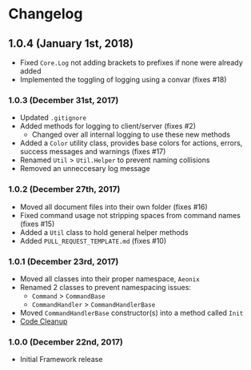 ﻿# Changelog
## 1.0.4 (January 1st, 2018)
- Fixed `Core.Log` not adding brackets to prefixes if none were already added
- Implemented the toggling of logging using a convar (fixes #18)

### 1.0.3 (December 31st, 2017)
- Updated `.gitignore`
- Added methods for logging to client/server (fixes #2)
  - Changed over all internal logging to use these new methods
- Added a `Color` utility class, provides base colors for actions, errors, success messages and warnings (fixes #17)
- Renamed `Util` > `Util.Helper` to prevent naming collisions
- Removed an unneccesary log message

### 1.0.2 (December 27th, 2017)
- Moved all document files into their own folder (fixes #16)
- Fixed command usage not stripping spaces from command names (fixes #15)
- Added a `Util` class to hold general helper methods
- Added `PULL_REQUEST_TEMPLATE.md` (fixes #10)

### 1.0.1 (December 23rd, 2017)
- Moved all classes into their proper namespace, `Aeonix`
- Renamed 2 classes to prevent namespacing issues:
  - `Command` > `CommandBase`
  - `CommandHandler` > `CommandHandlerBase`
- Moved `CommandHandlerBase` constructor(s) into a method called `Init`
- [Code Cleanup](https://github.com/TakeTenGaming/Aeonix/issues/1)

### 1.0.0 (December 22nd, 2017)
- Initial Framework release
